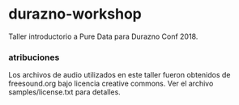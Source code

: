# durazno-workshop
Taller introductorio a Pure Data para Durazno Conf 2018.

### atribuciones 

Los archivos de audio utilizados en este taller fueron obtenidos de freesound.org bajo licencia creative commons. Ver el archivo samples/license.txt para detalles.
